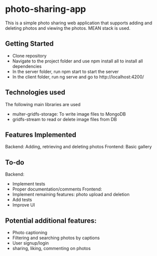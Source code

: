 # photo-sharing-app

This is a simple photo sharing web application that supports adding and deleting photos and viewing the photos. MEAN stack is used.

## Getting Started
* Clone repository
* Navigate to the project folder and use npm install all to install all dependencies
* In the server folder, run npm start to start the server
* In the client folder, run ng serve and go to http://localhost:4200/

## Technologies used
 The following main libraries are used
* multer-gridfs-storage: To write image files to MongoDB
* gridfs-stream to read or delete image files from DB

## Features Implemented
Backend: Adding, retrieving and deleting photos 
Frontend: Basic gallery

## To-do
Backend:
* Implement tests
* Proper documentation/comments
Frontend:
* Implement remaining features: photo upload and deletion
* Add tests
* Improve UI

## Potential additional features:
* Photo captioning
* Filtering and searching photos by captions
* User signup/login
* sharing, liking, commenting on photos 

